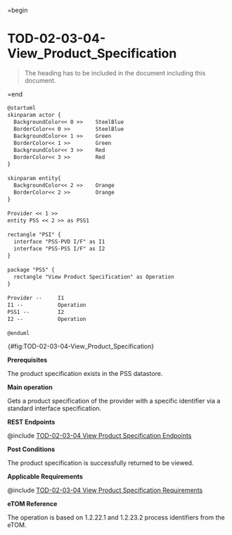 =begin

# TOD-02-03-04-View_Product_Specification

> The heading has to be included in the document including this document.

=end

```plantuml
@startuml
skinparam actor {
  BackgroundColor<< 0 >> 	SteelBlue
  BorderColor<< 0 >> 		SteelBlue
  BackgroundColor<< 1 >> 	Green
  BorderColor<< 1 >> 		Green
  BackgroundColor<< 3 >> 	Red
  BorderColor<< 3 >> 		Red
}

skinparam entity{
  BackgroundColor<< 2 >> 	Orange
  BorderColor<< 2 >> 		Orange
}

Provider << 1 >>
entity PSS << 2 >> as PSS1

rectangle "PSI" {
  interface "PSS-PVD I/F" as I1
  interface "PSS-PSS I/F" as I2
}

package "PSS" {
  rectangle "View Product Specification" as Operation
}

Provider --	    I1
I1 --           Operation
PSS1 --         I2
I2 --           Operation

@enduml

```

![**TOD-02-03-04**: View Product Specification](../../common/pixel.png){#fig:TOD-02-03-04-View_Product_Specification}

**Prerequisites**

The product specification exists in the PSS datastore.

**Main operation**

Gets a product specification of the provider with a specific identifier via a standard interface specification.

**REST Endpoints**

@include [TOD-02-03-04 View Product Specification Endpoints](endpoints/TOD-02-03-04-View_Product_Specification-endpoints.md)

**Post Conditions**

The product specification is successfully returned to be viewed.

**Applicable Requirements**

@include [TOD-02-03-04 View Product Specification Requirements](requirements/TOD-02-03-04-View_Product_Specification-requirements.md)

**eTOM Reference**

The operation is based on 1.2.22.1 and 1.2.23.2 process identifiers from the eTOM.
